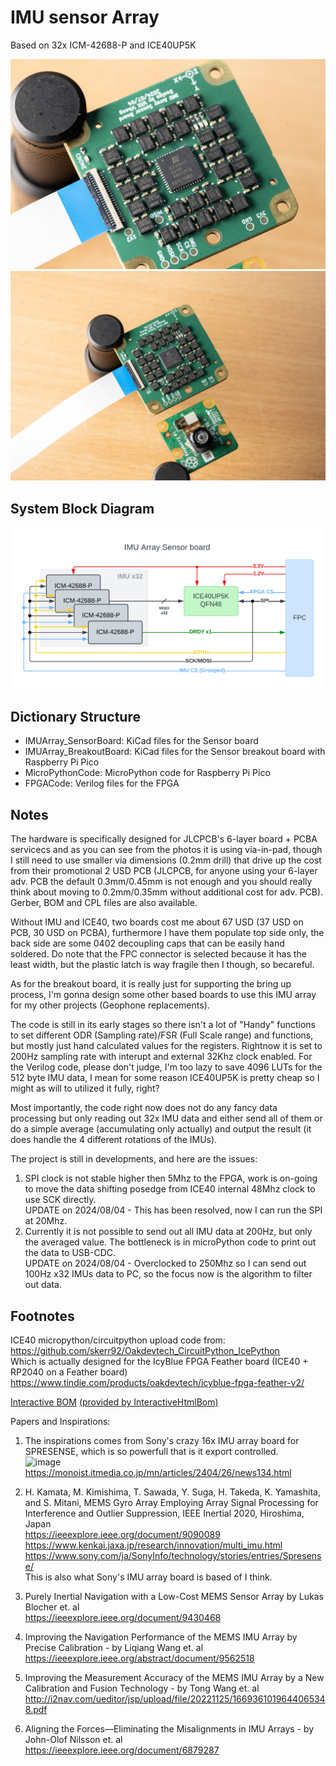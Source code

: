 # IMU sensor Array   
Based on 32x ICM-42688-P and ICE40UP5K

![_DSC6322](Images/_DSC6322.jpg)
![_DSC6322](Images/_DSC6320.jpg)

## System Block Diagram
![BlockDiagram](Images/BlockDiagram.png)

## Dictionary Structure

* IMUArray_SensorBoard: KiCad files for the Sensor board
* IMUArray_BreakoutBoard: KiCad files for the Sensor breakout board with Raspberry Pi Pico  
* MicroPythonCode: MicroPython code for Raspberry Pi Pico  
* FPGACode: Verilog files for the FPGA

## Notes
The hardware is specifically designed for JLCPCB's 6-layer board + PCBA servicecs and as you can see from the photos it is using via-in-pad, though I still need to use smaller via dimensions (0.2mm drill) that drive up the cost from their promotional 2 USD PCB (JLCPCB, for anyone using your 6-layer adv. PCB the default 0.3mm/0.45mm is not enough and you should really think about moving to 0.2mm/0.35mm without additional cost for adv. PCB). Gerber, BOM and CPL files are also available.   

Without IMU and ICE40, two boards cost me about 67 USD (37 USD on PCB, 30 USD on PCBA), furthermore I have them populate top side only, the back side are some 0402 decoupling caps that can be easily hand soldered. Do note that the FPC connector is selected because it has the least width, but the plastic latch is way fragile then I though, so becareful.   

As for the breakout board, it is really just for supporting the bring up process, I'm gonna design some other based boards to use this IMU array for my other projects (Geophone replacements).  

The code is still in its early stages so there isn't a lot of "Handy" functions to set different ODR (Sampling rate)/FSR (Full Scale range) and functions, but mostly just hand calculated values for the registers. Rightnow it is set to 200Hz sampling rate with interupt and external 32Khz clock enabled. For the Verilog code, please don't judge, I'm too lazy to save 4096 LUTs for the 512 byte IMU data, I mean for some reason ICE40UP5K is pretty cheap so I might as will to utilized it fully, right?  

Most importantly, the code right now does not do any fancy data processing but only reading out 32x IMU data and either send all of them or do a simple average (accumulating only actually) and output the result (it does handle the 4 different rotations of the IMUs).  

The project is still in developments, and here are the issues:  
1. SPI clock is not stable higher then 5Mhz to the FPGA, work is on-going to move the data shifting posedge from ICE40 internal 48Mhz clock to use SCK directly.  
    UPDATE on 2024/08/04 - This has been resolved, now I can run the SPI at 20Mhz.
2. Currently it is not possible to send out all IMU data at 200Hz, but only the averaged value. The bottleneck is in microPython code to print out the data to USB-CDC.  
   UPDATE on 2024/08/04 - Overclocked to 250Mhz so I can send out 100Hz x32 IMUs data to PC, so the focus now is the algorithm to filter out data.

## Footnotes

ICE40 micropython/circuitpython upload code from:   
https://github.com/skerr92/Oakdevtech_CircuitPython_IcePython  
Which is actually designed for the IcyBlue FPGA Feather board (ICE40 + RP2040 on a Feather board)   
https://www.tindie.com/products/oakdevtech/icyblue-fpga-feather-v2/  


[Interactive BOM](https://htmlpreview.github.io/?https://github.com/will127534/IMU_Array/blob/main/IMUArray_SensorBoard/bom/ibom.html) [(provided by InteractiveHtmlBom)
](https://github.com/openscopeproject/InteractiveHtmlBom) 

Papers and Inspirations:  
1. The inspirations comes from Sony's crazy 16x IMU array board for SPRESENSE, which is so powerfull that is it export controlled.   
![image](https://image.itmedia.co.jp/mn/articles/2404/26/l_mn_embedded_24041202a.jpg)
https://monoist.itmedia.co.jp/mn/articles/2404/26/news134.html

2. H. Kamata, M. Kimishima, T. Sawada, Y. Suga, H. Takeda, K. Yamashita, and S. Mitani, MEMS Gyro Array Employing Array Signal Processing for Interference and Outlier Suppression, IEEE Inertial 2020, Hiroshima, Japan   
https://ieeexplore.ieee.org/document/9090089   
https://www.kenkai.jaxa.jp/research/innovation/multi_imu.html  
https://www.sony.com/ja/SonyInfo/technology/stories/entries/Spresense/  
This is also what Sony's IMU array board is based of I think.

3. Purely Inertial Navigation with a Low-Cost MEMS Sensor Array by Lukas Blocher et. al  
https://ieeexplore.ieee.org/document/9430468

4. Improving the Navigation Performance of the MEMS IMU Array by Precise Calibration - by Liqiang Wang et. al  
https://ieeexplore.ieee.org/abstract/document/9562518

5. Improving the Measurement Accuracy of the MEMS IMU Array by a New Calibration and Fusion Technology - by Tong Wang et. al  
http://i2nav.com/ueditor/jsp/upload/file/20221125/1669361019644065348.pdf

6. Aligning the Forces—Eliminating the Misalignments in IMU Arrays - by John-Olof Nilsson et. al  
https://ieeexplore.ieee.org/document/6879287
